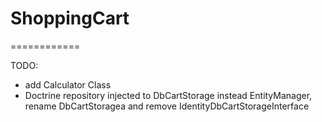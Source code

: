 # ShoppingCart
============

TODO:
 - add Calculator Class
 - Doctrine repository injected to  DbCartStorage instead EntityManager, rename DbCartStoragea and remove IdentityDbCartStorageInterface
